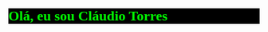 <h1 style="background-color: black; color: #00FF00; font-family: Raster Fonts;">Olá, eu sou Cláudio Torres</h1>
